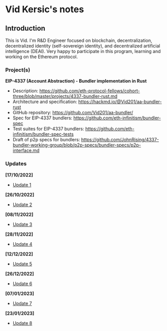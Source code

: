 # Vid Kersic's notes

## Introduction

This is Vid. I'm R&D Engineer focused on blockchain, decentralization, decentralized identity (self-sovereign identity), and decentralized artificial intelligence (DEAI). Very happy to participate in this program, learning and working on the Ethereum protocol. 

### Project(s)

**EIP-4337 (Account Abstraction) - Bundler implementation in Rust**
- Description: https://github.com/eth-protocol-fellows/cohort-three/blob/master/projects/4337-bundler-rust.md
- Architecture and specification:  https://hackmd.io/@Vid201/aa-bundler-rust
- GitHub repository: https://github.com/Vid201/aa-bundler/
- Spec for EIP-4337 bundlers: https://github.com/eth-infinitism/bundler-spec
- Test suites for EIP-4337 bundlers: https://github.com/eth-infinitism/bundler-spec-tests
- Draft of p2p specs for bundlers: https://github.com/JohnRising/4337-bundler-working-group/blob/p2p-specs/bundler-specs/p2p-interface.md

### Updates

**[17/10/2022]**
- [Update 1](https://hackmd.io/@Vid201/epf-the-third-cohort-update-1)

**[26/10/2022]**
- [Update 2](https://hackmd.io/@Vid201/epf-the-third-cohort-update-2)

**[08/11/2022]**
- [Update 3](https://hackmd.io/@Vid201/epf-the-third-cohort-update-3)

**[28/11/2022]**
- [Update 4](https://hackmd.io/@Vid201/epf-the-third-cohort-update-4)

**[12/12/2022]**
- [Update 5](https://hackmd.io/@Vid201/epf-the-third-cohort-update-5)

**[26/12/2022]**
- [Update 6](https://hackmd.io/@Vid201/epf-the-third-cohort-update-6)

**[07/01/2023]**
- [Update 7](https://hackmd.io/@Vid201/epf-the-third-cohort-update-7)

**[23/01/2023]**
- [Update 8](https://hackmd.io/@Vid201/epf-the-third-cohort-update-8)